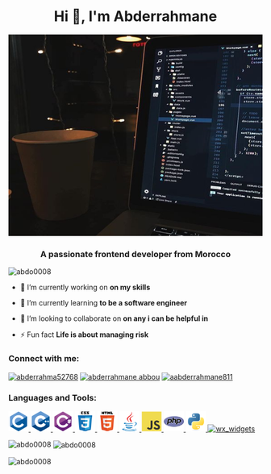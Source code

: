 <h1 align="center">Hi 👋, I'm Abderrahmane</h1>
<p align="center">
  <img src="https://github.com/Abdo0008/Abdo0008/blob/main/634e9d7041b25ff95cde40841733255f.jpg?raw=true" width="800" height="400">
</p>


<h3 align="center">A passionate frontend developer from Morocco</h3>

<p align="left"> <img src="https://komarev.com/ghpvc/?username=abdo0008&label=Profile%20views&color=0e75b6&style=flat" alt="abdo0008" /> </p>

- 🔭 I’m currently working on **on my skills**

- 🌱 I’m currently learning **to be a software engineer**          

- 👯 I’m looking to collaborate on **on any i can be helpful in**

- ⚡ Fun fact **Life is about managing risk** 
<h3 align="left">Connect with me:</h3>
<p align="left">
<a href="https://twitter.com/abderrahma52768" target="blank"><img align="center" src="https://raw.githubusercontent.com/rahuldkjain/github-profile-readme-generator/master/src/images/icons/Social/twitter.svg" alt="abderrahma52768" height="30" width="40" /></a>
<a href="https://linkedin.com/in/abderrahmane abbou" target="blank"><img align="center" src="https://raw.githubusercontent.com/rahuldkjain/github-profile-readme-generator/master/src/images/icons/Social/linked-in-alt.svg" alt="abderrahmane abbou" height="30" width="40" /></a>
<a href="https://www.hackerrank.com/aabderrahmane811" target="blank"><img align="center" src="https://raw.githubusercontent.com/rahuldkjain/github-profile-readme-generator/master/src/images/icons/Social/hackerrank.svg" alt="aabderrahmane811" height="30" width="40" /></a>
</p>

<h3 align="left">Languages and Tools:</h3>
<p align="left"> <a href="https://www.cprogramming.com/" target="_blank" rel="noreferrer"> <img src="https://raw.githubusercontent.com/devicons/devicon/master/icons/c/c-original.svg" alt="c" width="40" height="40"/> </a> <a href="https://www.w3schools.com/cpp/" target="_blank" rel="noreferrer"> <img src="https://raw.githubusercontent.com/devicons/devicon/master/icons/cplusplus/cplusplus-original.svg" alt="cplusplus" width="40" height="40"/> </a> <a href="https://www.w3schools.com/cs/" target="_blank" rel="noreferrer"> <img src="https://raw.githubusercontent.com/devicons/devicon/master/icons/csharp/csharp-original.svg" alt="csharp" width="40" height="40"/> </a> <a href="https://www.w3schools.com/css/" target="_blank" rel="noreferrer"> <img src="https://raw.githubusercontent.com/devicons/devicon/master/icons/css3/css3-original-wordmark.svg" alt="css3" width="40" height="40"/> </a> <a href="https://www.w3.org/html/" target="_blank" rel="noreferrer"> <img src="https://raw.githubusercontent.com/devicons/devicon/master/icons/html5/html5-original-wordmark.svg" alt="html5" width="40" height="40"/> </a> <a href="https://www.java.com" target="_blank" rel="noreferrer"> <img src="https://raw.githubusercontent.com/devicons/devicon/master/icons/java/java-original.svg" alt="java" width="40" height="40"/> </a> <a href="https://developer.mozilla.org/en-US/docs/Web/JavaScript" target="_blank" rel="noreferrer"> <img src="https://raw.githubusercontent.com/devicons/devicon/master/icons/javascript/javascript-original.svg" alt="javascript" width="40" height="40"/> </a> <a href="https://www.php.net" target="_blank" rel="noreferrer"> <img src="https://raw.githubusercontent.com/devicons/devicon/master/icons/php/php-original.svg" alt="php" width="40" height="40"/> </a> <a href="https://www.python.org" target="_blank" rel="noreferrer"> <img src="https://raw.githubusercontent.com/devicons/devicon/master/icons/python/python-original.svg" alt="python" width="40" height="40"/> </a> <a href="https://www.wxwidgets.org/" target="_blank" rel="noreferrer"> <img src="https://upload.wikimedia.org/wikipedia/commons/b/bb/WxWidgets.svg" alt="wx_widgets" width="40" height="40"/> </a> </p>

<p><img align="left" src="https://github-readme-stats.vercel.app/api/top-langs?username=abdo0008&show_icons=true&title_color=4f0cac&text_color=104fb7&bg_color=000000&locale=en&layout=compact" alt="abdo0008" /></p>

<p>&nbsp;<img align="center" src="https://github-readme-stats.vercel.app/api?username=abdo0008&show_icons=true&title_color=4f11ac&text_color=1061b7&bg_color=000000&hide_border=true&locale=en" alt="abdo0008" /></p>

<p><img align="center" src="https://github-readme-streak-stats.herokuapp.com/?user=abdo0008&theme=highcontrast" alt="abdo0008" /></p>
